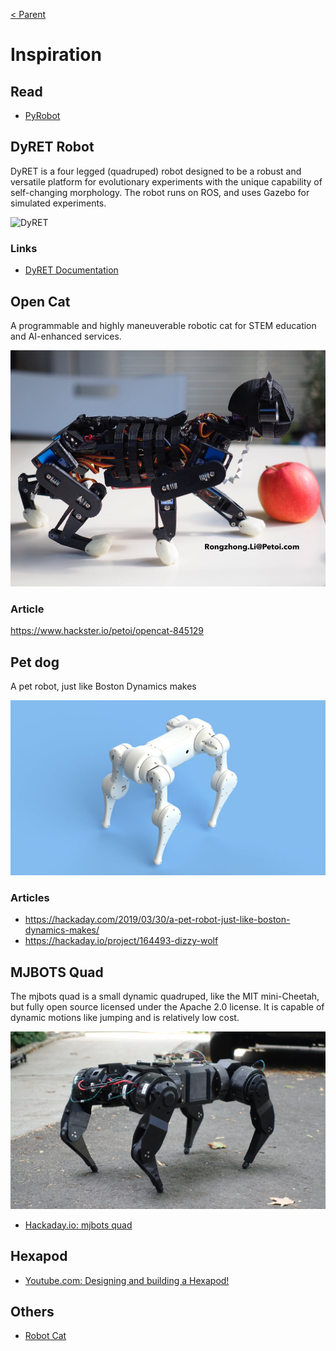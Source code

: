 [< Parent](./Readme.md)

# Inspiration

## Read

- [PyRobot](https://www.pyrobot.org/)

## DyRET Robot

DyRET is a four legged (quadruped) robot designed to be a robust and versatile platform for evolutionary experiments with the unique capability of self-changing morphology. The robot runs on ROS, and uses Gazebo for simulated experiments.

![DyRET](https://robotikk.net/media/images/dyret_reconfig.gif)

### Links

- [DyRET Documentation](https://github.com/dyret-robot/dyret_documentation)

## Open Cat

A programmable and highly maneuverable robotic cat for STEM education and AI-enhanced services.

![Open Cat](./images/676275B8-D7D0-4BEC-8536-6CEFDA9413A3.jpg)

### Article

<https://www.hackster.io/petoi/opencat-845129>

## Pet dog

A pet robot, just like Boston Dynamics makes

![Pet dog](./images/ADF61F43-BECD-45F1-9982-80076E21C033.jpg)

### Articles

- <https://hackaday.com/2019/03/30/a-pet-robot-just-like-boston-dynamics-makes/>
- <https://hackaday.io/project/164493-dizzy-wolf>

## MJBOTS Quad

The mjbots quad is a small dynamic quadruped, like the MIT mini-Cheetah, but fully open source licensed under the Apache 2.0 license. It is capable of dynamic motions like jumping and is relatively low cost.

![MJBOTS Quad](./images/302691569844052544.jpg)

- [Hackaday.io: mjbots quad](https://hackaday.io/project/167845-mjbots-quad)

## Hexapod

- [Youtube.com: Designing and building a Hexapod!](https://www.youtube.com/watch?v=VwTd5cWJx2M)

## Others

- [Robot Cat](https://www.instructables.com/id/Robot-Cat)
